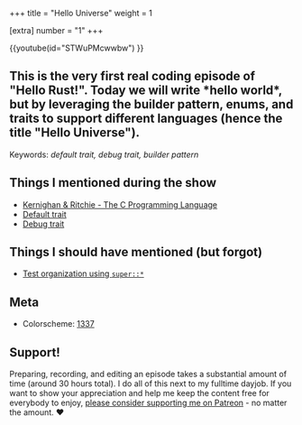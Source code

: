 +++
title = "Hello Universe"
weight = 1

[extra]
number = "1"
+++

{{youtube(id="STWuPMcwwbw") }}

<h2> This is the very first real coding episode of "Hello Rust!". Today we will write *hello world*, but by leveraging the builder pattern, enums, and traits to support different languages (hence the title "Hello Universe").
 </h2>  

<p>

</p>

Keywords: *default trait, debug trait, builder pattern*

## Things I mentioned during the show

* [Kernighan & Ritchie - The C Programming Language](https://en.wikipedia.org/wiki/The_C_Programming_Language)
* [Default trait](https://doc.rust-lang.org/std/fmt/trait.Default.html)
* [Debug trait](https://doc.rust-lang.org/std/fmt/trait.Debug.html)

## Things I should have mentioned (but forgot)

* [Test organization using `super::*`](https://doc.rust-lang.org/book/second-edition/ch11-03-test-organization.html)


## Meta

* Colorscheme: [1337](https://github.com/MarkMichos/1337-Scheme)



## Support!

Preparing, recording, and editing an episode takes a substantial amount of time
(around 30 hours total). I do all of this next to my fulltime dayjob.
If you want to show your appreciation and help me keep the content free
for everybody to enjoy, [please consider supporting me on
Patreon](https://www.patreon.com/bePatron?c=1568097) - no matter the amount. ❤️